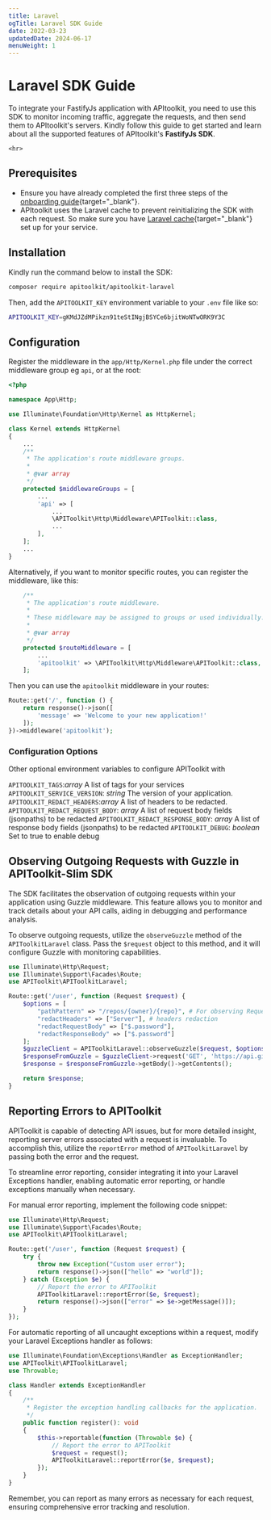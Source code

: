 ```yaml
---
title: Laravel
ogTitle: Laravel SDK Guide
date: 2022-03-23
updatedDate: 2024-06-17
menuWeight: 1
---
```


# Laravel SDK Guide

To integrate your FastifyJs application with APItoolkit, you need to use this SDK to monitor incoming traffic, aggregate the requests, and then send them to APItoolkit's servers. Kindly follow this guide to get started and learn about all the supported features of APItoolkit's **FastifyJs SDK**.

```=html
<hr>
```

## Prerequisites

- Ensure you have already completed the first three steps of the [onboarding guide](/docs/onboarding/){target="_blank"}.
- APItoolkit uses the Laravel cache to prevent reinitializing the SDK with each request. So make sure you have [Laravel cache](https://laravel.com/docs/10.x/cache){target="\_blank"} set up for your service.

## Installation

Kindly run the command below to install the SDK:

```sh
composer require apitoolkit/apitoolkit-laravel
```

Then, add the `APITOOLKIT_KEY` environment variable to your `.env` file like so:

```sh
APITOOLKIT_KEY=gKMdJZdMPikzn91teStINgjBSYCe6bjitWoNTwORK9Y3C
```

## Configuration

Register the middleware in the `app/Http/Kernel.php` file under the correct middleware group eg `api`, or at the root:

```php
<?php

namespace App\Http;

use Illuminate\Foundation\Http\Kernel as HttpKernel;

class Kernel extends HttpKernel
{
    ...
    /**
     * The application's route middleware groups.
     *
     * @var array
     */
    protected $middlewareGroups = [
        ...
        'api' => [
            ...
            \APIToolkit\Http\Middleware\APIToolkit::class,
            ...
        ],
    ];
    ...
}
```

Alternatively, if you want to monitor specific routes, you can register the middleware, like this:

```php
    /**
     * The application's route middleware.
     *
     * These middleware may be assigned to groups or used individually.
     *
     * @var array
     */
    protected $routeMiddleware = [
        ...
        'apitoolkit' => \APIToolkit\Http\Middleware\APIToolkit::class,
    ];
```

Then you can use the `apitoolkit` middleware in your routes:

```php
Route::get('/', function () {
    return response()->json([
        'message' => 'Welcome to your new application!'
    ]);
})->middleware('apitoolkit');
```

### Configuration Options

Other optional environment variables to configure APIToolkit with

`APITOOLKIT_TAGS`:_array_ A list of tags for your services
`APITOOLKIT_SERVICE_VERSION`: _string_ The version of your application.
`APITOOLKIT_REDACT_HEADERS`:_array_ A list of headers to be redacted.
`APITOOLKIT_REDACT_REQUEST_BODY`: _array_ A list of request body fields (jsonpaths) to be redacted
`APITOOLKIT_REDACT_RESPONSE_BODY`: _array_ A list of response body fields (jsonpaths) to be redacted
`APITOOLKIT_DEBUG`: _boolean_ Set to true to enable debug

## Observing Outgoing Requests with Guzzle in APIToolkit-Slim SDK

The SDK facilitates the observation of outgoing requests within your application using Guzzle middleware. This feature allows you to monitor and track details about your API calls, aiding in debugging and performance analysis.

To observe outgoing requests, utilize the `observeGuzzle` method of the `APIToolkitLaravel` class. Pass the `$request` object to this method, and it will configure Guzzle with monitoring capabilities.

```php
use Illuminate\Http\Request;
use Illuminate\Support\Facades\Route;
use APIToolkit\APIToolkitLaravel;

Route::get('/user', function (Request $request) {
    $options = [
        "pathPattern" => "/repos/{owner}/{repo}", # For observing Requests with Path Params
        "redactHeaders" => ["Server"], # headers redaction
        "redactRequestBody" => ["$.password"],
        "redactResponseBody" => ["$.password"]
    ];
    $guzzleClient = APIToolkitLaravel::observeGuzzle($request, $options);
    $responseFromGuzzle = $guzzleClient->request('GET', 'https://api.github.com/repos/guzzle/guzzle?foobar=123');
    $response = $responseFromGuzzle->getBody()->getContents();

    return $response;
}
```

## Reporting Errors to APIToolkit

APIToolkit is capable of detecting API issues, but for more detailed insight, reporting server errors associated with a request is invaluable. To accomplish this, utilize the `reportError` method of `APIToolkitLaravel` by passing both the error and the request.

To streamline error reporting, consider integrating it into your Laravel Exceptions handler, enabling automatic error reporting, or handle exceptions manually when necessary.

For manual error reporting, implement the following code snippet:

```php
use Illuminate\Http\Request;
use Illuminate\Support\Facades\Route;
use APIToolkit\APIToolkitLaravel;

Route::get('/user', function (Request $request) {
    try {
        throw new Exception("Custom user error");
        return response()->json(["hello" => "world"]);
    } catch (Exception $e) {
        // Report the error to APIToolkit
        APIToolkitLaravel::reportError($e, $request);
        return response()->json(["error" => $e->getMessage()]);
    }
});
```

For automatic reporting of all uncaught exceptions within a request, modify your Laravel Exceptions handler as follows:

```php
use Illuminate\Foundation\Exceptions\Handler as ExceptionHandler;
use APIToolkit\APIToolkitLaravel;
use Throwable;

class Handler extends ExceptionHandler
{
    /**
     * Register the exception handling callbacks for the application.
     */
    public function register(): void
    {
        $this->reportable(function (Throwable $e) {
            // Report the error to APIToolkit
            $request = request();
            APIToolkitLaravel::reportError($e, $request);
        });
    }
}
```

Remember, you can report as many errors as necessary for each request, ensuring comprehensive error tracking and resolution.
